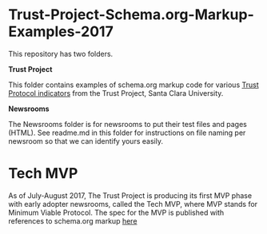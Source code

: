 # Trust-Project-Schema.org-Markup-Examples-2017

This repository has two folders. 

**Trust Project**

This folder contains examples of schema.org markup code for various [Trust Protocol indicators](https://www.scu.edu/ethics/focus-areas/journalism-ethics/programs/the-trust-project/collaborator-materials/) from the Trust Project, Santa Clara University. 

**Newsrooms**

The Newsrooms folder is for newsrooms to put their test files and pages (HTML). See readme.md in this folder for instructions on file naming per newsroom so that we can identify yours easily. 

# Tech MVP 
As of July-August 2017, The Trust Project is producing its first MVP phase with early adopter newsrooms, called the Tech MVP, where MVP stands for Minimum Viable Protocol. The spec for the MVP is published with references to schema.org markup [here](https://www.scu.edu/ethics/focus-areas/journalism-ethics/programs/the-trust-project/collaborator-materials/)

